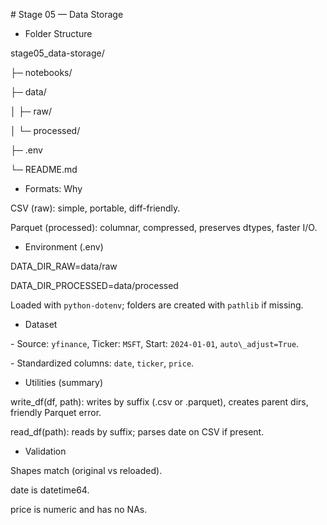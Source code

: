 \# Stage 05 — Data Storage



* Folder Structure

stage05\_data-storage/

├─ notebooks/ 

├─ data/

│ ├─ raw/

│ └─ processed/ 

├─ .env 

└─ README.md



* Formats: Why

CSV (raw): simple, portable, diff-friendly.



Parquet (processed): columnar, compressed, preserves dtypes, faster I/O.



* Environment (.env)

DATA\_DIR\_RAW=data/raw

DATA\_DIR\_PROCESSED=data/processed



Loaded with `python-dotenv`; folders are created with `pathlib` if missing.



* Dataset

\- Source: `yfinance`, Ticker: `MSFT`, Start: `2024-01-01`, `auto\_adjust=True`.

\- Standardized columns: `date`, `ticker`, `price`.



* Utilities (summary)

write\_df(df, path): writes by suffix (.csv or .parquet), creates parent dirs, friendly Parquet error.



read\_df(path): reads by suffix; parses date on CSV if present.



* Validation

Shapes match (original vs reloaded).



date is datetime64.



price is numeric and has no NAs.





